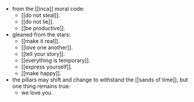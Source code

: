 - from the [[inca]] moral code:
	- [[do not steal]].
	- [[do not lie]].
	- [[be productive]].
- gleaned from the stars:
	- [[make it real]].
	- [[love one another]].
	- [[tell your story]].
	- [[everything is temporary]].
	- [[express yourself]].
	- [[make happy]].
- the pillars may shift and change to withstand the [[sands of time]], but one thing remains true:
	- we love you.
